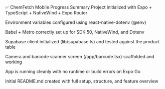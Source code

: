 ✅ ChemFetch Mobile Progress Summary
Project initialized with Expo + TypeScript + NativeWind + Expo Router

Environment variables configured using react-native-dotenv (@env)

Babel + Metro correctly set up for SDK 50, NativeWind, and Dotenv

Supabase client initialized (lib/supabase.ts) and tested against the product table

Camera and barcode scanner screen (/app/barcode.tsx) scaffolded and working

App is running cleanly with no runtime or build errors on Expo Go

Initial README.md created with full setup, structure, and feature overview